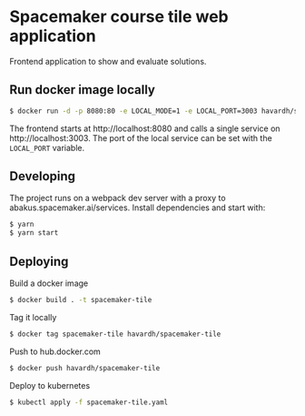 # Spacemaker course tile web application

Frontend application to show and evaluate solutions.

## Run docker image locally

```bash
$ docker run -d -p 8080:80 -e LOCAL_MODE=1 -e LOCAL_PORT=3003 havardh/spacemaker-tile
```

The frontend starts at http://localhost:8080 and calls a single service on
http://localhost:3003. The port of the local service can be set with the
`LOCAL_PORT` variable.

## Developing

The project runs on a webpack dev server with a proxy to
abakus.spacemaker.ai/services. Install dependencies and start with:

```bash
$ yarn
$ yarn start
```

## Deploying

Build a docker image

```bash
$ docker build . -t spacemaker-tile
```

Tag it locally

```bash
$ docker tag spacemaker-tile havardh/spacemaker-tile
```

Push to hub.docker.com

```bash
$ docker push havardh/spacemaker-tile
```

Deploy to kubernetes

```bash
$ kubectl apply -f spacemaker-tile.yaml
```
